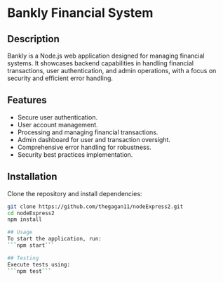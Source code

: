 # Bankly Financial System

## Description
Bankly is a Node.js web application designed for managing financial systems. It showcases backend capabilities in handling financial transactions, user authentication, and admin operations, with a focus on security and efficient error handling.

## Features
- Secure user authentication.
- User account management.
- Processing and managing financial transactions.
- Admin dashboard for user and transaction oversight.
- Comprehensive error handling for robustness.
- Security best practices implementation.

## Installation
Clone the repository and install dependencies:
```bash
git clone https://github.com/thegagan11/nodeExpress2.git
cd nodeExpress2
npm install

## Usage
To start the application, run:
```npm start```

## Testing
Execute tests using:
```npm test```
